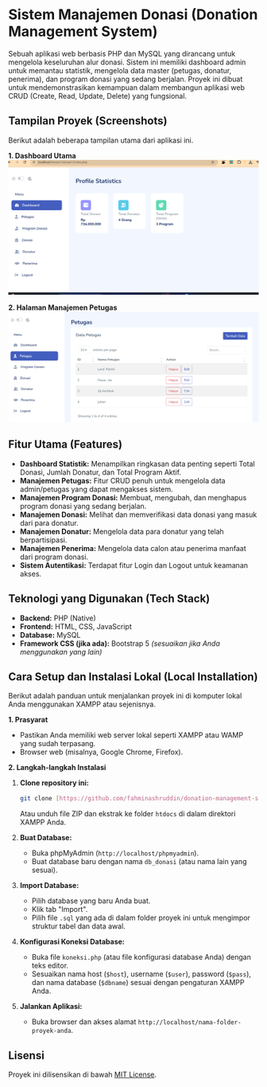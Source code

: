 # Sistem Manajemen Donasi (Donation Management System)

Sebuah aplikasi web berbasis PHP dan MySQL yang dirancang untuk mengelola keseluruhan alur donasi. Sistem ini memiliki dashboard admin untuk memantau statistik, mengelola data master (petugas, donatur, penerima), dan program donasi yang sedang berjalan. Proyek ini dibuat untuk mendemonstrasikan kemampuan dalam membangun aplikasi web CRUD (Create, Read, Update, Delete) yang fungsional.

## Tampilan Proyek (Screenshots)

Berikut adalah beberapa tampilan utama dari aplikasi ini.

**1. Dashboard Utama**
![Dashboard Utama](Screenshot%202025-06-28%20234442.png)

**2. Halaman Manajemen Petugas**
![Manajemen Petugas](Screenshot%202025-06-29%20000333.png)

## Fitur Utama (Features)

* **Dashboard Statistik:** Menampilkan ringkasan data penting seperti Total Donasi, Jumlah Donatur, dan Total Program Aktif.
* **Manajemen Petugas:** Fitur CRUD penuh untuk mengelola data admin/petugas yang dapat mengakses sistem.
* **Manajemen Program Donasi:** Membuat, mengubah, dan menghapus program donasi yang sedang berjalan.
* **Manajemen Donasi:** Melihat dan memverifikasi data donasi yang masuk dari para donatur.
* **Manajemen Donatur:** Mengelola data para donatur yang telah berpartisipasi.
* **Manajemen Penerima:** Mengelola data calon atau penerima manfaat dari program donasi.
* **Sistem Autentikasi:** Terdapat fitur Login dan Logout untuk keamanan akses.

## Teknologi yang Digunakan (Tech Stack)

* **Backend:** PHP (Native)
* **Frontend:** HTML, CSS, JavaScript
* **Database:** MySQL 
* **Framework CSS (jika ada):** Bootstrap 5 *(sesuaikan jika Anda menggunakan yang lain)*

## Cara Setup dan Instalasi Lokal (Local Installation)

Berikut adalah panduan untuk menjalankan proyek ini di komputer lokal Anda menggunakan XAMPP atau sejenisnya.

**1. Prasyarat**
* Pastikan Anda memiliki web server lokal seperti XAMPP atau WAMP yang sudah terpasang.
* Browser web (misalnya, Google Chrome, Firefox).

**2. Langkah-langkah Instalasi**
   1.  **Clone repository ini:**
       ```bash
       git clone [https://github.com/fahminashruddin/donation-management-system.git](https://github.com/fahminashruddin/donation-management-system.git)
       ```
       Atau unduh file ZIP dan ekstrak ke folder `htdocs` di dalam direktori XAMPP Anda.

   2.  **Buat Database:**
       * Buka phpMyAdmin (`http://localhost/phpmyadmin`).
       * Buat database baru dengan nama `db_donasi` (atau nama lain yang sesuai).

   3.  **Import Database:**
       * Pilih database yang baru Anda buat.
       * Klik tab "Import".
       * Pilih file `.sql` yang ada di dalam folder proyek ini untuk mengimpor struktur tabel dan data awal.

   4.  **Konfigurasi Koneksi Database:**
       * Buka file `koneksi.php` (atau file konfigurasi database Anda) dengan teks editor.
       * Sesuaikan nama host (`$host`), username (`$user`), password (`$pass`), dan nama database (`$dbname`) sesuai dengan pengaturan XAMPP Anda.

   5.  **Jalankan Aplikasi:**
       * Buka browser dan akses alamat `http://localhost/nama-folder-proyek-anda`.

## Lisensi

Proyek ini dilisensikan di bawah [MIT License](LICENSE).
